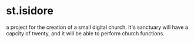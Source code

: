 # st.isidore

a project for the creation of a small digital church. It's sanctuary will have a capcity of twenty, and it will be able to perform church functions. 
